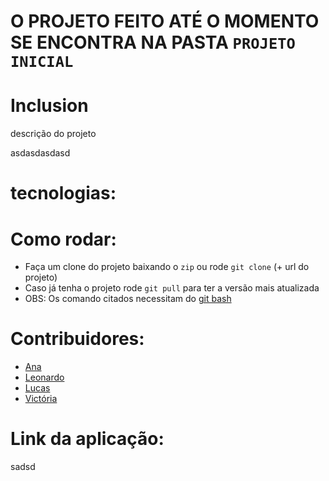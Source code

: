 # O PROJETO FEITO ATÉ O MOMENTO SE ENCONTRA NA PASTA `PROJETO INICIAL`

# Inclusion

descrição do projeto

asdasdasdasd

# tecnologias:

# Como rodar:

  - Faça um clone do projeto baixando o `zip` ou rode `git clone` (+ url do projeto)
  - Caso já tenha o projeto rode `git pull` para ter a versão mais atualizada
  - OBS: Os comando citados necessitam do [git bash](https://git-scm.com/downloads)

# Contribuidores: 

  - [Ana](https://github.com/crisraele)
  - [Leonardo](https://github.com/leonardoemerson)
  - [Lucas](https://github.com/Lucas-Braz7x)
  - [Victória](https://github.com/vicalves18)

  
# Link da aplicação:
sadsd
